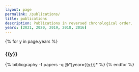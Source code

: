 ```yaml
---
layout: page
permalink: /publications/
title: publications
description: Publications in reversed chronological order.
years: [2021, 2020, 2019, 2018, 2016]
---
```


{% for y in page.years %}
  <h3 class="year">{{y}}</h3>
  {% bibliography -f papers -q @*[year={{y}}]* %}
{% endfor %}
